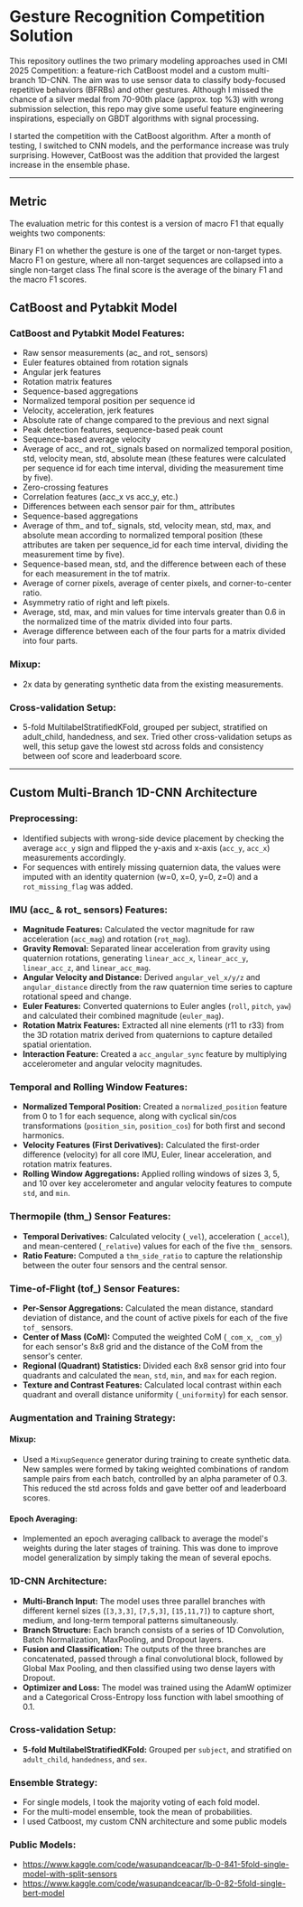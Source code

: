 # Gesture Recognition Competition Solution

This repository outlines the two primary modeling approaches used in CMI 2025 Competition: a feature-rich CatBoost model and a custom multi-branch 1D-CNN. The aim was to use sensor data to classify body-focused repetitive behaviors (BFRBs) and other gestures. Although I missed the chance of a silver medal from 70-90th place (approx. top %3) with wrong submission selection, this repo may give some useful feature engineering inspirations, especially on GBDT algorithms with signal processing.

I started the competition with the CatBoost algorithm. After a month of testing, I switched to CNN models, and the performance increase was truly surprising. However, CatBoost was the addition that provided the largest increase in the ensemble phase.

---

## Metric
The evaluation metric for this contest is a version of macro F1 that equally weights two components:

Binary F1 on whether the gesture is one of the target or non-target types.
Macro F1 on gesture, where all non-target sequences are collapsed into a single non-target class
The final score is the average of the binary F1 and the macro F1 scores.


## CatBoost and Pytabkit Model

### CatBoost and Pytabkit Model Features:
- Raw sensor measurements (ac_ and rot_ sensors)
- Euler features obtained from rotation signals
- Angular jerk features
- Rotation matrix features
- Sequence-based aggregations
- Normalized temporal position per sequence id
- Velocity, acceleration, jerk features
- Absolute rate of change compared to the previous and next signal
- Peak detection features, sequence-based peak count
- Sequence-based average velocity
- Average of acc_ and rot_ signals based on normalized temporal position, std, velocity mean, std, absolute mean (these features were calculated per sequence id for each time interval, dividing the measurement time by five).
- Zero-crossing features
- Correlation features (acc_x vs acc_y, etc.)
- Differences between each sensor pair for thm_ attributes
- Sequence-based aggregations
- Average of thm_ and tof_ signals, std, velocity mean, std, max, and absolute mean according to normalized temporal position (these attributes are taken per sequence_id for each time interval, dividing the measurement time by five).
- Sequence-based mean, std, and the difference between each of these for each measurement in the tof matrix.
- Average of corner pixels, average of center pixels, and corner-to-center ratio.
- Asymmetry ratio of right and left pixels.
- Average, std, max, and min values for time intervals greater than 0.6 in the normalized time of the matrix divided into four parts.
- Average difference between each of the four parts for a matrix divided into four parts.

### Mixup:
- 2x data by generating synthetic data from the existing measurements.

### Cross-validation Setup:
- 5-fold MultilabelStratifiedKFold, grouped per subject, stratified on adult_child, handedness, and sex. Tried other cross-validation setups as well, this setup gave the lowest std across folds and consistency between oof score and leaderboard score.

---

## Custom Multi-Branch 1D-CNN Architecture

### Preprocessing:
- Identified subjects with wrong-side device placement by checking the average `acc_y` sign and flipped the y-axis and x-axis (`acc_y`, `acc_x`) measurements accordingly.
- For sequences with entirely missing quaternion data, the values were imputed with an identity quaternion (w=0, x=0, y=0, z=0) and a `rot_missing_flag` was added.

### IMU (acc_ & rot_ sensors) Features:
*   **Magnitude Features:** Calculated the vector magnitude for raw acceleration (`acc_mag`) and rotation (`rot_mag`).
*   **Gravity Removal:** Separated linear acceleration from gravity using quaternion rotations, generating `linear_acc_x`, `linear_acc_y`, `linear_acc_z`, and `linear_acc_mag`.
*   **Angular Velocity and Distance:** Derived `angular_vel_x/y/z` and `angular_distance` directly from the raw quaternion time series to capture rotational speed and change.
*   **Euler Features:** Converted quaternions to Euler angles (`roll`, `pitch`, `yaw`) and calculated their combined magnitude (`euler_mag`).
*   **Rotation Matrix Features:** Extracted all nine elements (r11 to r33) from the 3D rotation matrix derived from quaternions to capture detailed spatial orientation.
*   **Interaction Feature:** Created a `acc_angular_sync` feature by multiplying accelerometer and angular velocity magnitudes.

### Temporal and Rolling Window Features:
*   **Normalized Temporal Position:** Created a `normalized_position` feature from 0 to 1 for each sequence, along with cyclical sin/cos transformations (`position_sin`, `position_cos`) for both first and second harmonics.
*   **Velocity Features (First Derivatives):** Calculated the first-order difference (velocity) for all core IMU, Euler, linear acceleration, and rotation matrix features.
*   **Rolling Window Aggregations:** Applied rolling windows of sizes 3, 5, and 10 over key accelerometer and angular velocity features to compute `std`, and `min`.

### Thermopile (thm_) Sensor Features:
*   **Temporal Derivatives:** Calculated velocity (`_vel`), acceleration (`_accel`), and mean-centered (`_relative`) values for each of the five `thm_` sensors.
*   **Ratio Feature:** Computed a `thm_side_ratio` to capture the relationship between the outer four sensors and the central sensor.

### Time-of-Flight (tof_) Sensor Features:
*   **Per-Sensor Aggregations:** Calculated the mean distance, standard deviation of distance, and the count of active pixels for each of the five `tof_` sensors.
*   **Center of Mass (CoM):** Computed the weighted CoM (`_com_x`, `_com_y`) for each sensor's 8x8 grid and the distance of the CoM from the sensor's center.
*   **Regional (Quadrant) Statistics:** Divided each 8x8 sensor grid into four quadrants and calculated the `mean`, `std`, `min`, and `max` for each region.
*   **Texture and Contrast Features:** Calculated local contrast within each quadrant and overall distance uniformity (`_uniformity`) for each sensor.

### Augmentation and Training Strategy:
#### Mixup:
*   Used a `MixupSequence` generator during training to create synthetic data. New samples were formed by taking weighted combinations of random sample pairs from each batch, controlled by an alpha parameter of 0.3. This reduced the std across folds and gave better oof and leaderboard scores.

#### Epoch Averaging:
*   Implemented an epoch averaging callback to average the model's weights during the later stages of training. This was done to improve model generalization by simply taking the mean of several epochs.

### 1D-CNN Architecture:
*   **Multi-Branch Input:** The model uses three parallel branches with different kernel sizes (`[3,3,3]`, `[7,5,3]`, `[15,11,7]`) to capture short, medium, and long-term temporal patterns simultaneously.
*   **Branch Structure:** Each branch consists of a series of 1D Convolution, Batch Normalization, MaxPooling, and Dropout layers.
*   **Fusion and Classification:** The outputs of the three branches are concatenated, passed through a final convolutional block, followed by Global Max Pooling, and then classified using two dense layers with Dropout.
*   **Optimizer and Loss:** The model was trained using the AdamW optimizer and a Categorical Cross-Entropy loss function with label smoothing of 0.1.

### Cross-validation Setup:
*   **5-fold MultilabelStratifiedKFold:** Grouped per `subject`, and stratified on `adult_child`, `handedness`, and `sex`.

### Ensemble Strategy:
* For single models, I took the majority voting of each fold model.
* For the multi-model ensemble, took the mean of probabilities.
* I used Catboost, my custom CNN architecture and some public models

### Public Models:
* https://www.kaggle.com/code/wasupandceacar/lb-0-841-5fold-single-model-with-split-sensors
* https://www.kaggle.com/code/wasupandceacar/lb-0-82-5fold-single-bert-model
